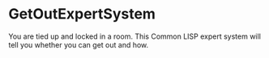 # GetOutExpertSystem
You are tied up and locked in a room. This Common LISP expert system will tell you whether you can get out and how.

